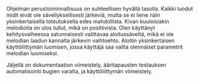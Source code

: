 Ohjelman perustoiminnallisuus on suhteellisen hyvällä tasolla. Kaikki luodut midit eivät ole sävellyksellisesti järkeviä, mutta se ei liene näin yksinkertaisella toteutuksella edes mahdollista.
Kivan kuuloisiakin melodioita on ulos tullut, mikä on positiivista. Olen käyttänyt kehitysvaiheessa satunnaisesti valittavaa aloitussäveltä, mikä ei ole melodian laadun kannalta järkevin vaihtoehto. Aloitin yksinkertaisen käyttöliittymän luomisen, jossa käyttäjä saa valita olennaiset parametrit melodian luomiseksi. 

Jäljellä on dokumentaation viimeistely, ääritapausten testauksen automatisointi bugien varalta, ja käyttöliittymän viimeistely.
